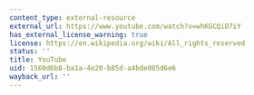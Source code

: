 ```yaml
---
content_type: external-resource
external_url: https://www.youtube.com/watch?v=whKGCQiD7iY
has_external_license_warning: true
license: https://en.wikipedia.org/wiki/All_rights_reserved
status: ''
title: YouTube
uid: 1560d6b8-ba1a-4e20-b85d-a4bde085d6e6
wayback_url: ''
---
```

